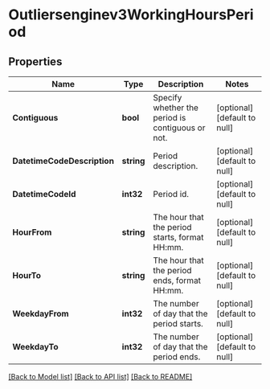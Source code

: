 # Outliersenginev3WorkingHoursPeriod

## Properties
Name | Type | Description | Notes
------------ | ------------- | ------------- | -------------
**Contiguous** | **bool** | Specify whether the period is contiguous or not. | [optional] [default to null]
**DatetimeCodeDescription** | **string** | Period description. | [optional] [default to null]
**DatetimeCodeId** | **int32** | Period id. | [optional] [default to null]
**HourFrom** | **string** | The hour that the period starts, format HH:mm. | [optional] [default to null]
**HourTo** | **string** | The hour that the period ends, format HH:mm. | [optional] [default to null]
**WeekdayFrom** | **int32** | The number of day that the period starts. | [optional] [default to null]
**WeekdayTo** | **int32** | The number of day that the period ends. | [optional] [default to null]

[[Back to Model list]](../README.md#documentation-for-models) [[Back to API list]](../README.md#documentation-for-api-endpoints) [[Back to README]](../README.md)

